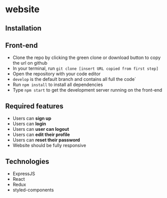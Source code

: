# website

## Installation

## Front-end

- Clone the repo by clicking the green clone or download button to copy the url on github
- In your terminal, run `git clone [insert URL copied from first step]`
- Open the repository with your code editor
- `develop` is the default branch and contains all full the code`
- Run `npm install` to install all dependencies
- Type `npm start` to get the development server running on the front-end

## Required features

- Users can **sign up**
- Users can **login**
- Users can **user can logout**
- Users can **edit their profile**
- Users can **reset their password**
- Website should be fully responsive

## Technologies

- ExpressJS
- React
- Redux
- styled-components
